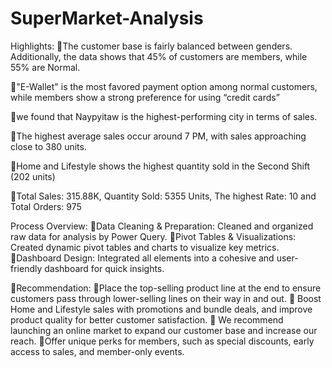 # SuperMarket-Analysis

Highlights:
🔹The customer base is fairly balanced between genders. Additionally, the data shows that 45% of customers are members, while 55% are Normal.

🔹"E-Wallet" is the most favored payment option among normal customers, while members show a strong preference for using “credit cards”

🔹we found that Naypyitaw is the highest-performing city in terms of sales.

🔹The highest average sales occur around 7 PM, with sales approaching close to 380 units.

🔹Home and Lifestyle shows the highest quantity sold in the Second Shift (202 units)

🔹Total Sales: 315.88K, Quantity Sold: 5355 Units, The highest Rate: 10 and Total Orders: 975

Process Overview:
🔹Data Cleaning & Preparation: Cleaned and organized raw data for analysis by Power Query.
🔹Pivot Tables & Visualizations: Created dynamic pivot tables and charts to visualize key metrics.
🔹Dashboard Design: Integrated all elements into a cohesive and user-friendly dashboard for quick insights.

📝Recommendation:
🔹Place the top-selling product line at the end to ensure customers pass through lower-selling lines on their way in and out.
🔹 Boost Home and Lifestyle sales with promotions and bundle deals, and improve product quality for better customer satisfaction.
🔹 We recommend launching an online market to expand our customer base and increase our reach.
🔹Offer unique perks for members, such as special discounts, early access to sales, and member-only events.

